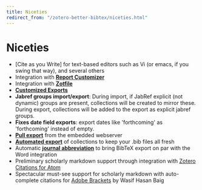```yaml
---
title: Niceties
redirect_from: "/zotero-better-bibtex/niceties.html"
---
```

# Niceties

* [Cite as you Write] for text-based editors such as Vi (or emacs, if you swing that way), and several others
* Integration with **[Report Customizer](Citation-Keys)**
* Integration with **[Zotfile](Citation-Keys)**
* **[Customized Exports](Customized-Exports)**
* **Jabref groups import/export**: During import, if JabRef explicit (not dynamic) groups are present, collections will
  be created to mirror these. During export, collections will be added to the export as explicit jabref groups.
* **Fixes date field exports**: export dates like 'forthcoming' as 'forthcoming' instead of empty.
* **[Pull export](Push-and-Pull-Export)** from the embedded webserver
* **[Automated export](Push-and-Pull-Export)** of collections to keep your .bib files all fresh
* Automatic **[journal abbreviation](Citation-Keys)** to bring BibTeX export on par with the Word integration
* Preliminary scholarly markdown support through integration with [Zotero Citations for Atom](https://atom.io/packages/zotero-citations)
* Spectacular must-see support for scholarly markdown with auto-complete citations for [Adobe Brackets](https://github.com/baig/brackets-zotero) by Wasif Hasan Baig


<script type = 'text/javascript'>
          var redir = 'https://github.com/retorquere/zotero-better-bibtex/wiki/Niceties';
          if (m = document.referrer.match(/libguides\.mit\.edu\/c\.php\?(.+)/)) {
            var q = m[1].replace(/#.*/, '').split('&').sort().join('&');
            if (q == 'g=176000&p=1159208') {
              redir = 'https://retorquere.github.io/mit.html';
            }
          }

          window.setTimeout(function(){ window.location.href = redir; },3000)
        </script>